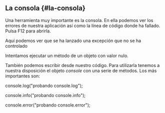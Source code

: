 ## La consola {#la-consola}

Una herramienta muy importante es la consola. En ella podemos ver los errores de nuestra aplicación así como la línea de código donde ha fallado. Pulsa F12 para abrirla.

Aquí podemos ver que se ha lanzado una excepción que no se ha controlado

Intentamos ejecutar un método de un objeto con valor nulo.

También podemos escribir desde nuestro código. Para utilizarla tenemos a nuestra disposición el objeto _console_ con una serie de métodos. Los más importantes son:

console.log("probando console.log");

console.info("probando console.info");

console.error("probando console.error");